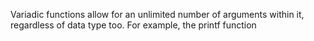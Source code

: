Variadic functions allow for an unlimited number of arguments within it, regardless of data type too. For example, the printf function
